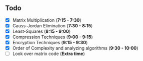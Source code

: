 ## Todo
- [x] Matrix Multiplication (**7:15 - 7:30**)
- [x] Gauss-Jordan Elimination (**7:30 - 8:15**)
- [x] Least-Squares (**8:15 - 9:00**)
- [x] Compression Techniques (**9:00 - 9:15**)
- [x] Encryption Techniques (**9:15 - 9:30**)
- [x] Order of Complexity and analyzing algorithms (**9:30 - 10:00**)
- [ ] Look over matrix code (**Extra time**)
